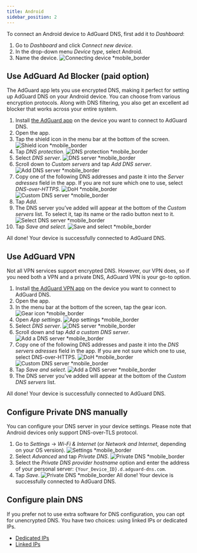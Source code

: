 ```yaml
---
title: Android
sidebar_position: 2
---
```


To connect an Android device to AdGuard DNS, first add it to _Dashboard_:

1. Go to _Dashboard_ and click _Connect new device_.
2. In the drop-down menu _Device type_, select Android.
3. Name the device.
   ![Connecting device \*mobile\_border](https://cdn.adtidy.org/content/kb/dns/private/new_dns/connect/android_ab/choose_android.png)

## Use AdGuard Ad Blocker (paid option)

The AdGuard app lets you use encrypted DNS, making it perfect for setting up AdGuard DNS on your Android device. You can choose from various encryption protocols. Along with DNS filtering, you also get an excellent ad blocker that works across your entire system.

1. Install [the AdGuard app](https://adguard.com/adguard-android/overview.html) on the device you want to connect to AdGuard DNS.
2. Open the app.
3. Tap the shield icon in the menu bar at the bottom of the screen.
   ![Shield icon \*mobile\_border](https://cdn.adtidy.org/content/kb/dns/private/new_dns/connect/android_ab/android_step3.png)
4. Tap _DNS protection_.
   ![DNS protection \*mobile\_border](https://cdn.adtidy.org/content/kb/dns/private/new_dns/connect/android_ab/android_step4.png)
5. Select _DNS server_.
   ![DNS server \*mobile\_border](https://cdn.adtidy.org/content/kb/dns/private/new_dns/connect/android_ab/android_step5.png)
6. Scroll down to _Custom servers_ and tap _Add DNS server_.
   ![Add DNS server \*mobile\_border](https://cdn.adtidy.org/content/kb/dns/private/new_dns/connect/android_ab/android_step6.png)
7. Copy one of the following DNS addresses and paste it into the _Server adresses_ field in the app. If you are not sure which one to use, select _DNS-over-HTTPS_.
   ![DoH \*mobile\_border](https://cdn.adtidy.org/content/kb/dns/private/new_dns/connect/android_ab/android_step7_1.png)
   ![Custom DNS server \*mobile\_border](https://cdn.adtidy.org/content/kb/dns/private/new_dns/connect/android_ab/android_step7_2.png)
8. Tap _Add_.
9. The DNS server you’ve added will appear at the bottom of the _Custom servers_ list. To select it, tap its name or the radio button next to it.
   ![Select DNS server \*mobile\_border](https://cdn.adtidy.org/content/kb/dns/private/new_dns/connect/android_ab/android_step_9.png)
10. Tap _Save and select_.
    ![Save and select \*mobile\_border](https://cdn.adtidy.org/content/kb/dns/private/new_dns/connect/android_ab/android_step10.png)

All done! Your device is successfully connected to AdGuard DNS.

## Use AdGuard VPN

Not all VPN services support encrypted DNS. However, our VPN does, so if you need both a VPN and a private DNS, AdGuard VPN is your go-to option.

1. Install [the AdGuard VPN app](https://adguard-vpn.com/android/overview.html) on the device you want to connect to AdGuard DNS.
2. Open the app.
3. In the menu bar at the bottom of the screen, tap the gear icon.
   ![Gear icon \*mobile\_border](https://cdn.adtidy.org/content/kb/dns/private/new_dns/connect/android_vpn/android_step3.png)
4. Open _App settings_.
   ![App settings \*mobile\_border](https://cdn.adtidy.org/content/kb/dns/private/new_dns/connect/android_vpn/android_step4.png)
5. Select _DNS server_.
   ![DNS server \*mobile\_border](https://cdn.adtidy.org/content/kb/dns/private/new_dns/connect/android_vpn/android_step5.png)
6. Scroll down and tap _Add a custom DNS server_.
   ![Add a DNS server \*mobile\_border](https://cdn.adtidy.org/content/kb/dns/private/new_dns/connect/android_vpn/android_step6.png)
7. Copy one of the following DNS addresses and paste it into the _DNS servers adresses_ field in the app. If you are not sure which one to use, select DNS-over-HTTPS.
   ![DoH \*mobile\_border](https://cdn.adtidy.org/content/kb/dns/private/new_dns/connect/android_vpn/android_step7_1.png)
   ![Custom DNS server \*mobile\_border](https://cdn.adtidy.org/content/kb/dns/private/new_dns/connect/android_vpn/android_step7_2.png)
8. Tap _Save and select_.
   ![Add a DNS server \*mobile\_border](https://cdn.adtidy.org/content/kb/dns/private/new_dns/connect/android_vpn/android_step8.png)
9. The DNS server you’ve added will appear at the bottom of the _Custom DNS servers_ list.

All done! Your device is successfully connected to AdGuard DNS.

## Configure Private DNS manually

You can configure your DNS server in your device settings. Please note that Android devices only support DNS-over-TLS protocol.

1. Go to _Settings_ → _Wi-Fi & Internet_ (or _Network and Internet_, depending on your OS version).
   ![Settings \*mobile\_border](https://cdn.adtidy.org/content/kb/dns/private/new_dns/connect/android_manual/manual_step1.png)
2. Select _Advanced_ and tap _Private DNS_.
   ![Private DNS \*mobile\_border](https://cdn.adtidy.org/content/kb/dns/private/new_dns/connect/android_manual/manual_step2.png)
3. Select the _Private DNS provider hostname_ option and enter the address of your personal server: `{Your_Device_ID}.d.adguard-dns.com`.
4. Tap _Save_.
   ![Private DNS \*mobile\_border](https://cdn.adtidy.org/content/kb/dns/private/new_dns/connect/android_manual/manual_step4.png)
   All done! Your device is successfully connected to AdGuard DNS.

## Configure plain DNS

If you prefer not to use extra software for DNS configuration, you can opt for unencrypted DNS. You have two choices: using linked IPs or dedicated IPs.

- [Dedicated IPs](/private-dns/connect-devices/other-options/dedicated-ip.md)
- [Linked IPs](/private-dns/connect-devices/other-options/linked-ip.md)
